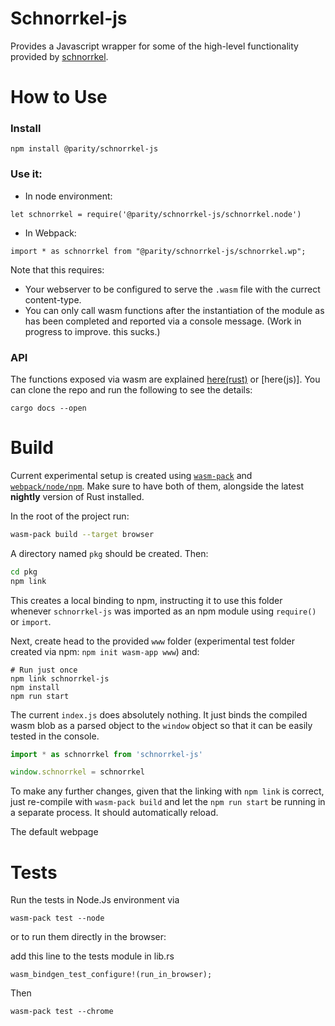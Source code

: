 # Schnorrkel-js

Provides a Javascript wrapper for some of the high-level functionality provided by [schnorrkel](https://github.com/w3f/schnorrkel).


# How to Use

### Install 

```
npm install @parity/schnorrkel-js
```

### Use it: 

- In node environment: 

```
let schnorrkel = require('@parity/schnorrkel-js/schnorrkel.node')
```

- In Webpack: 

```
import * as schnorrkel from "@parity/schnorrkel-js/schnorrkel.wp";
```

Note that this requires: 

- Your webserver to be configured to serve the `.wasm` file with the currect content-type.
- You can only call wasm functions after the instantiation of the module as has been completed and reported via a console message. (Work in progress to improve. this sucks.)

### API 

The functions exposed via wasm are explained [here(rust)]() or [here(js)]. You can clone the repo and run the following to see the details: 

```
cargo docs --open 
```

# Build 

Current experimental setup is created using [`wasm-pack`](https://rustwasm.github.io/wasm-pack/installer/) and [`webpack/node/npm`](https://www.npmjs.com/get-npm). Make sure to have both of them, alongside the latest **nightly** version of Rust installed.

In the root of the project run: 

```bash
wasm-pack build --target browser
```

A directory named `pkg` should be created. Then: 

```bash
cd pkg
npm link 
```

This creates a local binding to npm, instructing it to use this folder whenever `schnorrkel-js` was imported as an npm module using `require()` or `import`. 

Next, create head to the provided `www` folder (experimental test folder created via npm: `npm init wasm-app www`) and: 

```
# Run just once
npm link schnorrkel-js
npm install
npm run start
```

The current `index.js` does absolutely nothing. It just binds the compiled wasm blob as a parsed object to the `window` object so that it can be easily tested in the console. 

```javascript
import * as schnorrkel from 'schnorrkel-js'

window.schnorrkel = schnorrkel
```

To make any further changes, given that the linking with `npm link` is correct, just re-compile with `wasm-pack build` and let the `npm run start` be running in a separate process. It should automatically reload. 

The default webpage 


# Tests

Run the tests in Node.Js environment via

```
wasm-pack test --node 
```

or to run them directly in the browser:

add this line to the tests module in lib.rs

```
wasm_bindgen_test_configure!(run_in_browser);
```

Then

```
wasm-pack test --chrome  
```
